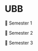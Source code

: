 # UBB #
:open_file_folder: Semester 1

:open_file_folder: Semester 2

:open_file_folder: Semester 3


